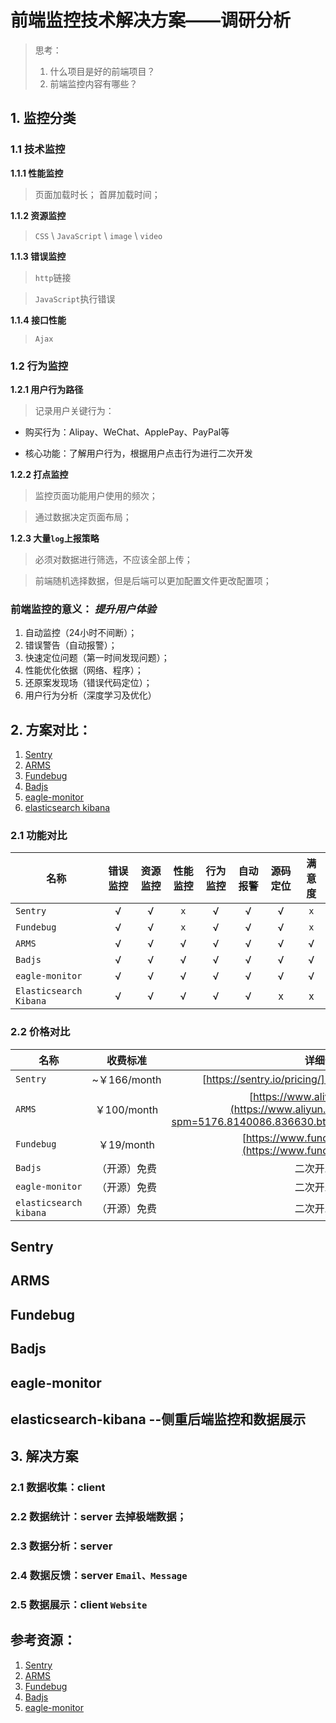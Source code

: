 # 前端监控技术解决方案——调研分析
> 思考： 
> 1. 什么项目是好的前端项目？
> 2. 前端监控内容有哪些？

## **1. 监控分类**
### 1.1 技术监控

**1.1.1 性能监控**
> 页面加载时长；
> 首屏加载时间；

**1.1.2 资源监控**
> `CSS` \ `JavaScript` \ `image` \ `video`

**1.1.3 错误监控**
> `http`链接 

> `JavaScript`执行错误

**1.1.4 接口性能**
> `Ajax` 

### 1.2 行为监控

**1.2.1 用户行为路径**
> 记录用户关键行为：

- 购买行为：Alipay、WeChat、ApplePay、PayPal等

- 核心功能：了解用户行为，根据用户点击行为进行二次开发

**1.2.2 打点监控**
> 监控页面功能用户使用的频次；

> 通过数据决定页面布局；

**1.2.3 大量`log`上报策略**
> 必须对数据进行筛选，不应该全部上传；

> 前端随机选择数据，但是后端可以更加配置文件更改配置项；

### **前端监控的意义：** *提升用户体验*
1. 自动监控（24小时不间断）；
2. 错误警告（自动报警）；
2. 快速定位问题（第一时间发现问题）；
3. 性能优化依据（网络、程序）；
4. 还原案发现场（错误代码定位）；
5. 用户行为分析（深度学习及优化）


## **2. 方案对比：**

1. [Sentry](#Sentry)
2. [ARMS](#ARMS)
3. [Fundebug](#Fundebug)
4. [Badjs](#Badjs)
5. [eagle-monitor](#eagle-monitor)
6. [elasticsearch kibana](#elasticsearch-kibana)

###  **2.1 功能对比**

|  名称 | 错误监控 | 资源监控 | 性能监控 | 行为监控 |自动报警| 源码定位 | 满意度 | 
|  - | :-: | :-: | :-: | :-: | :-:| :-:| :-: |
| `Sentry` | √ | √ | `x` | √ | √ |  √ |  `x` |
| `Fundebug` | √ | √ | `x` | √ | √ |  √ |  `x` |
| `ARMS` | √ | √ | √ | √ | √ |  √ | √ | 
| `Badjs` | √ | √ | √ | √ | √ | √ | √ |
| `eagle-monitor` | √ | √ | √ | √ | √ |  √ | √ |
| `Elasticsearch Kibana` | √ | √ | √ | √ | √ | x | x |

###  **2.2 价格对比**
|  名称 | 收费标准 | 详细介绍 |
|  - | :-: | :-: |
| `Sentry` |~￥166/month| [https://sentry.io/pricing/](https://sentry.io/pricing/) |
| `ARMS` | ￥100/month |[https://www.aliyun.com/price/](https://www.aliyun.com/price/product?spm=5176.8140086.836630.bt3.40657ed26f8Ijr#/arms/detail) | 
| `Fundebug` | ￥19/month|[https://www.fundebug.com/price](https://www.fundebug.com/price) | 
| `Badjs` | （开源）免费 | 二次开发成本 | 
| `eagle-monitor` | （开源）免费|  二次开发成本 | 
| `elasticsearch kibana` | （开源）免费|  二次开发成本 | [https://www.elastic.co/products/kibana](https://www.elastic.co/products/kibana)

## Sentry

## ARMS

## Fundebug

## Badjs

## eagle-monitor

## elasticsearch-kibana --侧重后端监控和数据展示


## **3. 解决方案**

### 2.1 数据收集：client
### 2.2 数据统计：server 去掉极端数据；
### 2.3 数据分析：server
### 2.4 数据反馈：server `Email、Message`
### 2.5 数据展示：client `Website`

## 参考资源：
1. [Sentry](https://sentry.io/for/javascript/)
2. [ARMS](https://www.aliyun.com/product/arms?spm=a2c4e.11153940.blogcont194326.18.41d92cb9SCd2zD)
3. [Fundebug](https://www.fundebug.com/)
4. [Badjs](http://slides.com/loskael/badjs/fullscreen#/)
5. [eagle-monitor](https://github.com/geeknull/eagle-monitor)